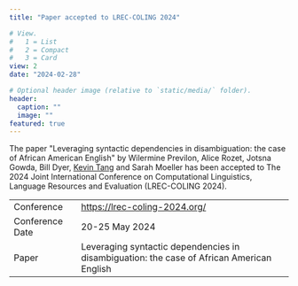 ```yaml
---
title: "Paper accepted to LREC-COLING 2024"

# View.
#   1 = List
#   2 = Compact
#   3 = Card
view: 2
date: "2024-02-28"

# Optional header image (relative to `static/media/` folder).
header:
  caption: ""
  image: ""
featured: true
---
```

The paper "Leveraging syntactic dependencies in disambiguation: the case of African American English" by Wilermine Previlon, Alice Rozet, Jotsna Gowda, Bill Dyer, [Kevin Tang](https://slam.phil.hhu.de/authors/kevin/) and Sarah Moeller has been accepted to The 2024 Joint International Conference on Computational Linguistics, Language Resources and Evaluation (LREC-COLING 2024).

|   |   |
|---|---|
| Conference | https://lrec-coling-2024.org/ |
| Conference Date | 20-25 May 2024 |
| Paper | Leveraging syntactic dependencies in disambiguation: the case of African American English |